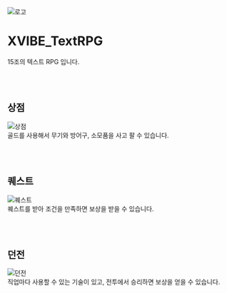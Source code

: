 
![로고](https://github.com/user-attachments/assets/4f1d82bf-3d89-4950-8804-aae6ab89c87b)
<br/>
# XVIBE_TextRPG
15조의 텍스트 RPG 입니다.

<br/>
<br/>

## 상점
![상점](https://github.com/user-attachments/assets/0fbe168c-13c2-4b5e-af81-48ba7864e043)
<br/>
골드를 사용해서 무기와 방어구, 소모품을 사고 팔 수 있습니다.

<br/>
<br/>

## 퀘스트
![퀘스트](https://github.com/user-attachments/assets/c8a494ae-a8e7-439d-ab24-3c38e71bec7f)
<br/>
퀘스트를 받아 조건을 만족하면 보상을 받을 수 있습니다.

<br/>
<br/>

## 던전
![던전](https://github.com/user-attachments/assets/a79c5367-70b6-4247-bf50-a1e319cca4ff)
<br/>
직업마다 사용할 수 있는 기술이 있고, 전투에서 승리하면 보상을 얻을 수 있습니다.
